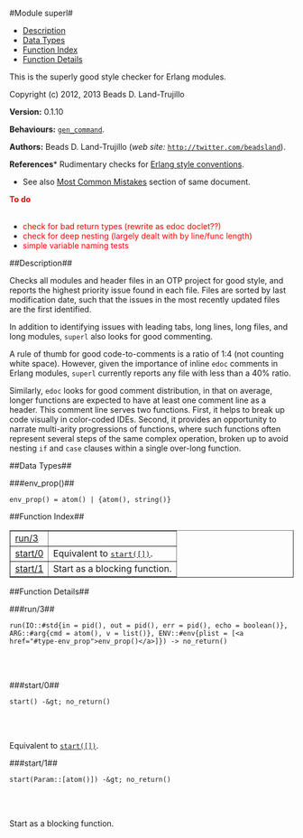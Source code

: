 

#Module superl#
* [Description](#description)
* [Data Types](#types)
* [Function Index](#index)
* [Function Details](#functions)


This is the superly good style checker for Erlang modules.

Copyright (c) 2012, 2013 Beads D. Land-Trujillo

__Version:__ 0.1.10

__Behaviours:__ [`gen_command`](gen_command.md).

__Authors:__ Beads D. Land-Trujillo (_web site:_ [`http://twitter.com/beadsland`](http://twitter.com/beadsland)).

__References__* Rudimentary checks for
[
Erlang style conventions](http://www.erlang.se/doc/programming_rules..md#REF11301).
* See also
[
Most Common Mistakes](http://www.erlang.se/doc/programming_rules..md#REF66257) section of same document.


__<font color="red">To do</font>__
<br></br>
* <font color="red">check for bad return types (rewrite as edoc doclet??)</font>
* <font color="red">check for deep nesting (largely dealt with by line/func length)</font>
* <font color="red">simple variable naming tests</font>
<a name="description"></a>

##Description##




Checks all modules and header files in an OTP project for good style,
and reports the highest priority issue found in each file.
Files are sorted by last modification date, such that the issues
in the most recently updated files are the first identified.



In addition to identifying issues with leading tabs, long lines,
long files, and long modules, `superl` also looks for good commenting.



A rule of thumb for good code-to-comments is a ratio of 1:4 (not
counting white space).  However, given the importance of inline `edoc`
comments in Erlang modules, `superl` currently reports any file with
less than a 40% ratio.

Similarly, `edoc` looks for good comment distribution, in that on
average, longer functions are expected to have at least one comment
line as a header.  This comment line serves two functions.  First,
it helps to break up code visually in color-coded IDEs.  Second, it
provides an opportunity to narrate multi-arity progressions of
functions, where such functions often represent several steps of the
same complex operation, broken up to avoid nesting `if` and `case`
clauses within a single over-long function.
<a name="types"></a>

##Data Types##




###<a name="type-env_prop">env_prop()</a>##



	env_prop() = atom() | {atom(), string()}
<a name="index"></a>

##Function Index##


<table width="100%" border="1" cellspacing="0" cellpadding="2" summary="function index"><tr><td valign="top"><a href="#run-3">run/3</a></td><td></td></tr><tr><td valign="top"><a href="#start-0">start/0</a></td><td>Equivalent to <a href="#start-1"><tt>start([])</tt></a>.</td></tr><tr><td valign="top"><a href="#start-1">start/1</a></td><td>Start as a blocking function.</td></tr></table>


<a name="functions"></a>

##Function Details##

<a name="run-3"></a>

###run/3##


	run(IO::#std{in = pid(), out = pid(), err = pid(), echo = boolean()}, ARG::#arg{cmd = atom(), v = list()}, ENV::#env{plist = [<a href="#type-env_prop">env_prop()</a>]}) -> no_return()
<br></br>


<a name="start-0"></a>

###start/0##


	start() -&gt; no_return()
<br></br>


Equivalent to [`start([])`](#start-1).<a name="start-1"></a>

###start/1##


	start(Param::[atom()]) -&gt; no_return()
<br></br>


Start as a blocking function.